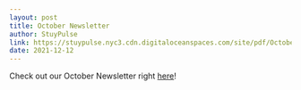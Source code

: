 ```yaml
---
layout: post
title: October Newsletter
author: StuyPulse
link: https://stuypulse.nyc3.cdn.digitaloceanspaces.com/site/pdf/October%20Newsletter%202021.pdf
date: 2021-12-12
---
```

Check out our October Newsletter right [here](https://stuypulse.nyc3.cdn.digitaloceanspaces.com/site/pdf/October%20Newsletter%202021.pdf)! 